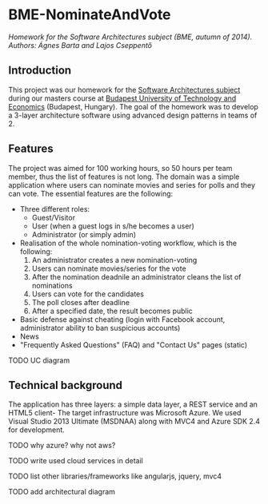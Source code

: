 <h1>BME-NominateAndVote</h1>

<p><em>Homework for the Software Architectures subject (BME, autumn of 2014). Authors: Ágnes Barta and Lajos Cseppentő</em></p>

<h2>Introduction</h2>

<p>This project was our homework for the <a href="https://portal.vik.bme.hu/kepzes/targyak/VIAUM105/en/" target="_blank">Software Architectures subject</a> during our masters course at <a href="http://www.bme.hu/?language=en" target="_blank">Budapest University of Technology and Economics</a> (Budapest, Hungary). The goal of the homework was to develop a 3-layer architecture software using advanced design patterns in teams of 2.</p>

<h2>Features</h2>

<p>
  The project was aimed for 100 working hours, so 50 hours per team member, thus the list of features is not long. The domain was a simple application where users can nominate movies and series for polls and they can vote. The essential features are the following:
  
  <ul>
    <li>
      Three different roles:
      <ul>
        <li>Guest/Visitor</li>
        <li>User (when a guest logs in s/he becomes a user)</li>
        <li>Administrator (or simply admin)</li>
      </ul>
    </li>
    <li>
      Realisation of the whole nomination-voting workflow, which is the following:
      <ol type="1">
        <li>An administrator creates a new nomination-voting</li>
        <li>Users can nominate movies/series for the vote</li>
        <li>After the nomination deadnile an administrator cleans the list of nominations</li>
        <li>Users can vote for the candidates</li>
        <li>The poll closes after deadline</li>
        <li>After a specified date, the result becomes public</li>
      </ol>
    </li>
    <li>Basic defense against cheating (login with Facebook account, administrator ability to ban suspicious accounts)</li>
    <li>News</li>
    <li>"Frequently Asked Questions" (FAQ) and "Contact Us" pages (static)</li>
  </ul>
</p>

TODO UC diagram

<h2>Technical background</h2>

<p>The application has three layers: a simple data layer, a REST service and an HTML5 client- The target infrastructure was Microsoft Azure. We used Visual Studio 2013 Ultimate (MSDNAA) along with MVC4 and Azure SDK 2.4 for development.</p>

TODO why azure? why not aws?

TODO write used cloud services in detail

TODO list other libraries/frameworks like angularjs, jquery, mvc4

TODO add architectural diagram
